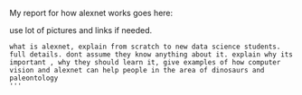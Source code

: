 My report for how alexnet works goes here:

use lot of pictures and links if needed.


```
what is alexnet, explain from scratch to new data science students. full details. dont assume they know anything about it. explain why its important , why they should learn it, give examples of how computer vision and alexnet can help people in the area of dinosaurs and paleontology
'''
